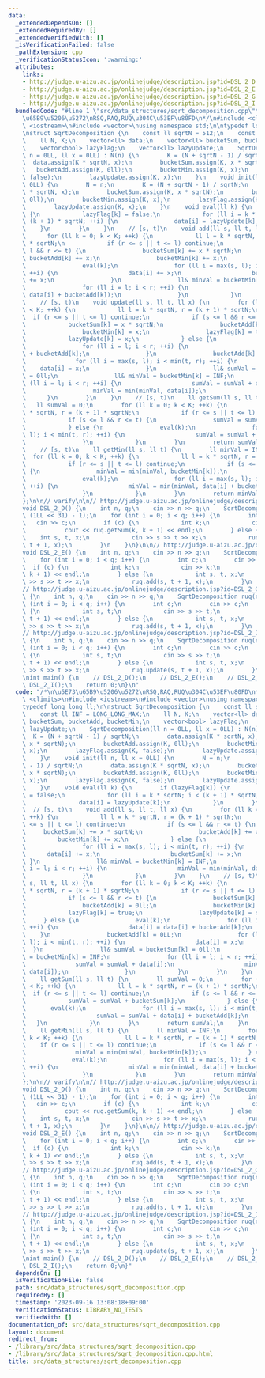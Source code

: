 ```yaml
---
data:
  _extendedDependsOn: []
  _extendedRequiredBy: []
  _extendedVerifiedWith: []
  _isVerificationFailed: false
  _pathExtension: cpp
  _verificationStatusIcon: ':warning:'
  attributes:
    links:
    - http://judge.u-aizu.ac.jp/onlinejudge/description.jsp?id=DSL_2_D
    - http://judge.u-aizu.ac.jp/onlinejudge/description.jsp?id=DSL_2_E
    - http://judge.u-aizu.ac.jp/onlinejudge/description.jsp?id=DSL_2_G
    - http://judge.u-aizu.ac.jp/onlinejudge/description.jsp?id=DSL_2_I
  bundledCode: "#line 1 \"src/data_structures/sqrt_decomposition.cpp\"\n/*\n\u5E73\
    \u65B9\u5206\u5272\nRSQ,RAQ,RUQ\u304C\u53EF\u80FD\n*/\n#include <climits>\n#include\
    \ <iostream>\n#include <vector>\nusing namespace std;\n\ntypedef long long ll;\n\
    \nstruct SqrtDecomposition {\n    const ll sqrtN = 512;\n    const ll INF = LONG_LONG_MAX;\n\
    \    ll N, K;\n    vector<ll> data;\n    vector<ll> bucketSum, bucketAdd, bucketMin;\n\
    \    vector<bool> lazyFlag;\n    vector<ll> lazyUpdate;\n    SqrtDecomposition(ll\
    \ n = 0LL, ll x = 0LL) : N(n) {\n        K = (N + sqrtN - 1) / sqrtN;\n      \
    \  data.assign(K * sqrtN, x);\n        bucketSum.assign(K, x * sqrtN);\n     \
    \   bucketAdd.assign(K, 0ll);\n        bucketMin.assign(K, x);\n        lazyFlag.assign(K,\
    \ false);\n        lazyUpdate.assign(K, x);\n    }\n    void init(ll n, ll x =\
    \ 0LL) {\n        N = n;\n        K = (N + sqrtN - 1) / sqrtN;\n        data.assign(K\
    \ * sqrtN, x);\n        bucketSum.assign(K, x * sqrtN);\n        bucketAdd.assign(K,\
    \ 0ll);\n        bucketMin.assign(K, x);\n        lazyFlag.assign(K, false);\n\
    \        lazyUpdate.assign(K, x);\n    }\n    void eval(ll k) {\n        if (lazyFlag[k])\
    \ {\n            lazyFlag[k] = false;\n            for (ll i = k * sqrtN; i <\
    \ (k + 1) * sqrtN; ++i) {\n                data[i] = lazyUpdate[k];\n        \
    \    }\n        }\n    }\n    // [s, t)\n    void add(ll s, ll t, ll x) {\n  \
    \      for (ll k = 0; k < K; ++k) {\n            ll l = k * sqrtN, r = (k + 1)\
    \ * sqrtN;\n            if (r <= s || t <= l) continue;\n            if (s <=\
    \ l && r <= t) {\n                bucketSum[k] += x * sqrtN;\n               \
    \ bucketAdd[k] += x;\n                bucketMin[k] += x;\n            } else {\n\
    \                eval(k);\n                for (ll i = max(s, l); i < min(t, r);\
    \ ++i) {\n                    data[i] += x;\n                    bucketSum[k]\
    \ += x;\n                }\n                ll& minVal = bucketMin[k] = INF;\n\
    \                for (ll i = l; i < r; ++i) {\n                    minVal = min(minVal,\
    \ data[i] + bucketAdd[k]);\n                }\n            }\n        }\n    }\n\
    \    // [s, t)\n    void update(ll s, ll t, ll x) {\n        for (ll k = 0; k\
    \ < K; ++k) {\n            ll l = k * sqrtN, r = (k + 1) * sqrtN;\n          \
    \  if (r <= s || t <= l) continue;\n            if (s <= l && r <= t) {\n    \
    \            bucketSum[k] = x * sqrtN;\n                bucketAdd[k] = 0ll;\n\
    \                bucketMin[k] = x;\n                lazyFlag[k] = true;\n    \
    \            lazyUpdate[k] = x;\n            } else {\n                eval(k);\n\
    \                for (ll i = l; i < r; ++i) {\n                    data[i] = data[i]\
    \ + bucketAdd[k];\n                }\n                bucketAdd[k] = 0LL;\n  \
    \              for (ll i = max(s, l); i < min(t, r); ++i) {\n                \
    \    data[i] = x;\n                }\n                ll& sumVal = bucketSum[k]\
    \ = 0ll;\n                ll& minVal = bucketMin[k] = INF;\n                for\
    \ (ll i = l; i < r; ++i) {\n                    sumVal = sumVal + data[i];\n \
    \                   minVal = min(minVal, data[i]);\n                }\n      \
    \      }\n        }\n    }\n    // [s, t)\n    ll getSum(ll s, ll t) {\n     \
    \   ll sumVal = 0;\n        for (ll k = 0; k < K; ++k) {\n            ll l = k\
    \ * sqrtN, r = (k + 1) * sqrtN;\n            if (r <= s || t <= l) continue;\n\
    \            if (s <= l && r <= t) {\n                sumVal = sumVal + bucketSum[k];\n\
    \            } else {\n                eval(k);\n                for (ll i = max(s,\
    \ l); i < min(t, r); ++i) {\n                    sumVal = sumVal + data[i] + bucketAdd[k];\n\
    \                }\n            }\n        }\n        return sumVal;\n    }\n\
    \    // [s, t)\n    ll getMin(ll s, ll t) {\n        ll minVal = INF;\n      \
    \  for (ll k = 0; k < K; ++k) {\n            ll l = k * sqrtN, r = (k + 1) * sqrtN;\n\
    \            if (r <= s || t <= l) continue;\n            if (s <= l && r <= t)\
    \ {\n                minVal = min(minVal, bucketMin[k]);\n            } else {\n\
    \                eval(k);\n                for (ll i = max(s, l); i < min(t, r);\
    \ ++i) {\n                    minVal = min(minVal, data[i] + bucketAdd[k]);\n\
    \                }\n            }\n        }\n        return minVal;\n    }\n\
    };\n\n// varify\n\n// http://judge.u-aizu.ac.jp/onlinejudge/description.jsp?id=DSL_2_D\n\
    void DSL_2_D() {\n    int n, q;\n    cin >> n >> q;\n    SqrtDecomposition ruq(n,\
    \ (1LL << 31) - 1);\n    for (int i = 0; i < q; i++) {\n        int c;\n     \
    \   cin >> c;\n        if (c) {\n            int k;\n            cin >> k;\n \
    \           cout << ruq.getSum(k, k + 1) << endl;\n        } else {\n        \
    \    int s, t, x;\n            cin >> s >> t >> x;\n            ruq.update(s,\
    \ t + 1, x);\n        }\n    }\n}\n\n// http://judge.u-aizu.ac.jp/onlinejudge/description.jsp?id=DSL_2_E\n\
    void DSL_2_E() {\n    int n, q;\n    cin >> n >> q;\n    SqrtDecomposition ruq(n);\n\
    \    for (int i = 0; i < q; i++) {\n        int c;\n        cin >> c;\n      \
    \  if (c) {\n            int k;\n            cin >> k;\n            cout << ruq.getSum(k,\
    \ k + 1) << endl;\n        } else {\n            int s, t, x;\n            cin\
    \ >> s >> t >> x;\n            ruq.add(s, t + 1, x);\n        }\n    }\n}\n\n\
    // http://judge.u-aizu.ac.jp/onlinejudge/description.jsp?id=DSL_2_G\nvoid DSL_2_G()\
    \ {\n    int n, q;\n    cin >> n >> q;\n    SqrtDecomposition ruq(n);\n    for\
    \ (int i = 0; i < q; i++) {\n        int c;\n        cin >> c;\n        if (c)\
    \ {\n            int s, t;\n            cin >> s >> t;\n            cout << ruq.getSum(s,\
    \ t + 1) << endl;\n        } else {\n            int s, t, x;\n            cin\
    \ >> s >> t >> x;\n            ruq.add(s, t + 1, x);\n        }\n    }\n}\n\n\
    // http://judge.u-aizu.ac.jp/onlinejudge/description.jsp?id=DSL_2_I\nvoid DSL_2_I()\
    \ {\n    int n, q;\n    cin >> n >> q;\n    SqrtDecomposition ruq(n);\n    for\
    \ (int i = 0; i < q; i++) {\n        int c;\n        cin >> c;\n        if (c)\
    \ {\n            int s, t;\n            cin >> s >> t;\n            cout << ruq.getSum(s,\
    \ t + 1) << endl;\n        } else {\n            int s, t, x;\n            cin\
    \ >> s >> t >> x;\n            ruq.update(s, t + 1, x);\n        }\n    }\n}\n\
    \nint main() {\n    // DSL_2_D();\n    // DSL_2_E();\n    // DSL_2_G();\n    //\
    \ DSL_2_I();\n    return 0;\n}\n"
  code: "/*\n\u5E73\u65B9\u5206\u5272\nRSQ,RAQ,RUQ\u304C\u53EF\u80FD\n*/\n#include\
    \ <climits>\n#include <iostream>\n#include <vector>\nusing namespace std;\n\n\
    typedef long long ll;\n\nstruct SqrtDecomposition {\n    const ll sqrtN = 512;\n\
    \    const ll INF = LONG_LONG_MAX;\n    ll N, K;\n    vector<ll> data;\n    vector<ll>\
    \ bucketSum, bucketAdd, bucketMin;\n    vector<bool> lazyFlag;\n    vector<ll>\
    \ lazyUpdate;\n    SqrtDecomposition(ll n = 0LL, ll x = 0LL) : N(n) {\n      \
    \  K = (N + sqrtN - 1) / sqrtN;\n        data.assign(K * sqrtN, x);\n        bucketSum.assign(K,\
    \ x * sqrtN);\n        bucketAdd.assign(K, 0ll);\n        bucketMin.assign(K,\
    \ x);\n        lazyFlag.assign(K, false);\n        lazyUpdate.assign(K, x);\n\
    \    }\n    void init(ll n, ll x = 0LL) {\n        N = n;\n        K = (N + sqrtN\
    \ - 1) / sqrtN;\n        data.assign(K * sqrtN, x);\n        bucketSum.assign(K,\
    \ x * sqrtN);\n        bucketAdd.assign(K, 0ll);\n        bucketMin.assign(K,\
    \ x);\n        lazyFlag.assign(K, false);\n        lazyUpdate.assign(K, x);\n\
    \    }\n    void eval(ll k) {\n        if (lazyFlag[k]) {\n            lazyFlag[k]\
    \ = false;\n            for (ll i = k * sqrtN; i < (k + 1) * sqrtN; ++i) {\n \
    \               data[i] = lazyUpdate[k];\n            }\n        }\n    }\n  \
    \  // [s, t)\n    void add(ll s, ll t, ll x) {\n        for (ll k = 0; k < K;\
    \ ++k) {\n            ll l = k * sqrtN, r = (k + 1) * sqrtN;\n            if (r\
    \ <= s || t <= l) continue;\n            if (s <= l && r <= t) {\n           \
    \     bucketSum[k] += x * sqrtN;\n                bucketAdd[k] += x;\n       \
    \         bucketMin[k] += x;\n            } else {\n                eval(k);\n\
    \                for (ll i = max(s, l); i < min(t, r); ++i) {\n              \
    \      data[i] += x;\n                    bucketSum[k] += x;\n               \
    \ }\n                ll& minVal = bucketMin[k] = INF;\n                for (ll\
    \ i = l; i < r; ++i) {\n                    minVal = min(minVal, data[i] + bucketAdd[k]);\n\
    \                }\n            }\n        }\n    }\n    // [s, t)\n    void update(ll\
    \ s, ll t, ll x) {\n        for (ll k = 0; k < K; ++k) {\n            ll l = k\
    \ * sqrtN, r = (k + 1) * sqrtN;\n            if (r <= s || t <= l) continue;\n\
    \            if (s <= l && r <= t) {\n                bucketSum[k] = x * sqrtN;\n\
    \                bucketAdd[k] = 0ll;\n                bucketMin[k] = x;\n    \
    \            lazyFlag[k] = true;\n                lazyUpdate[k] = x;\n       \
    \     } else {\n                eval(k);\n                for (ll i = l; i < r;\
    \ ++i) {\n                    data[i] = data[i] + bucketAdd[k];\n            \
    \    }\n                bucketAdd[k] = 0LL;\n                for (ll i = max(s,\
    \ l); i < min(t, r); ++i) {\n                    data[i] = x;\n              \
    \  }\n                ll& sumVal = bucketSum[k] = 0ll;\n                ll& minVal\
    \ = bucketMin[k] = INF;\n                for (ll i = l; i < r; ++i) {\n      \
    \              sumVal = sumVal + data[i];\n                    minVal = min(minVal,\
    \ data[i]);\n                }\n            }\n        }\n    }\n    // [s, t)\n\
    \    ll getSum(ll s, ll t) {\n        ll sumVal = 0;\n        for (ll k = 0; k\
    \ < K; ++k) {\n            ll l = k * sqrtN, r = (k + 1) * sqrtN;\n          \
    \  if (r <= s || t <= l) continue;\n            if (s <= l && r <= t) {\n    \
    \            sumVal = sumVal + bucketSum[k];\n            } else {\n         \
    \       eval(k);\n                for (ll i = max(s, l); i < min(t, r); ++i) {\n\
    \                    sumVal = sumVal + data[i] + bucketAdd[k];\n             \
    \   }\n            }\n        }\n        return sumVal;\n    }\n    // [s, t)\n\
    \    ll getMin(ll s, ll t) {\n        ll minVal = INF;\n        for (ll k = 0;\
    \ k < K; ++k) {\n            ll l = k * sqrtN, r = (k + 1) * sqrtN;\n        \
    \    if (r <= s || t <= l) continue;\n            if (s <= l && r <= t) {\n  \
    \              minVal = min(minVal, bucketMin[k]);\n            } else {\n   \
    \             eval(k);\n                for (ll i = max(s, l); i < min(t, r);\
    \ ++i) {\n                    minVal = min(minVal, data[i] + bucketAdd[k]);\n\
    \                }\n            }\n        }\n        return minVal;\n    }\n\
    };\n\n// varify\n\n// http://judge.u-aizu.ac.jp/onlinejudge/description.jsp?id=DSL_2_D\n\
    void DSL_2_D() {\n    int n, q;\n    cin >> n >> q;\n    SqrtDecomposition ruq(n,\
    \ (1LL << 31) - 1);\n    for (int i = 0; i < q; i++) {\n        int c;\n     \
    \   cin >> c;\n        if (c) {\n            int k;\n            cin >> k;\n \
    \           cout << ruq.getSum(k, k + 1) << endl;\n        } else {\n        \
    \    int s, t, x;\n            cin >> s >> t >> x;\n            ruq.update(s,\
    \ t + 1, x);\n        }\n    }\n}\n\n// http://judge.u-aizu.ac.jp/onlinejudge/description.jsp?id=DSL_2_E\n\
    void DSL_2_E() {\n    int n, q;\n    cin >> n >> q;\n    SqrtDecomposition ruq(n);\n\
    \    for (int i = 0; i < q; i++) {\n        int c;\n        cin >> c;\n      \
    \  if (c) {\n            int k;\n            cin >> k;\n            cout << ruq.getSum(k,\
    \ k + 1) << endl;\n        } else {\n            int s, t, x;\n            cin\
    \ >> s >> t >> x;\n            ruq.add(s, t + 1, x);\n        }\n    }\n}\n\n\
    // http://judge.u-aizu.ac.jp/onlinejudge/description.jsp?id=DSL_2_G\nvoid DSL_2_G()\
    \ {\n    int n, q;\n    cin >> n >> q;\n    SqrtDecomposition ruq(n);\n    for\
    \ (int i = 0; i < q; i++) {\n        int c;\n        cin >> c;\n        if (c)\
    \ {\n            int s, t;\n            cin >> s >> t;\n            cout << ruq.getSum(s,\
    \ t + 1) << endl;\n        } else {\n            int s, t, x;\n            cin\
    \ >> s >> t >> x;\n            ruq.add(s, t + 1, x);\n        }\n    }\n}\n\n\
    // http://judge.u-aizu.ac.jp/onlinejudge/description.jsp?id=DSL_2_I\nvoid DSL_2_I()\
    \ {\n    int n, q;\n    cin >> n >> q;\n    SqrtDecomposition ruq(n);\n    for\
    \ (int i = 0; i < q; i++) {\n        int c;\n        cin >> c;\n        if (c)\
    \ {\n            int s, t;\n            cin >> s >> t;\n            cout << ruq.getSum(s,\
    \ t + 1) << endl;\n        } else {\n            int s, t, x;\n            cin\
    \ >> s >> t >> x;\n            ruq.update(s, t + 1, x);\n        }\n    }\n}\n\
    \nint main() {\n    // DSL_2_D();\n    // DSL_2_E();\n    // DSL_2_G();\n    //\
    \ DSL_2_I();\n    return 0;\n}"
  dependsOn: []
  isVerificationFile: false
  path: src/data_structures/sqrt_decomposition.cpp
  requiredBy: []
  timestamp: '2023-09-16 13:08:18+09:00'
  verificationStatus: LIBRARY_NO_TESTS
  verifiedWith: []
documentation_of: src/data_structures/sqrt_decomposition.cpp
layout: document
redirect_from:
- /library/src/data_structures/sqrt_decomposition.cpp
- /library/src/data_structures/sqrt_decomposition.cpp.html
title: src/data_structures/sqrt_decomposition.cpp
---
```

